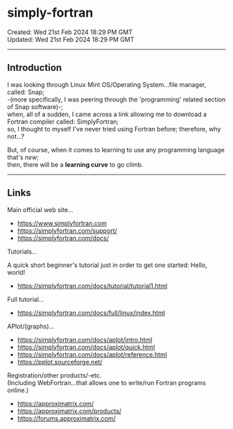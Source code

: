 # simply-fortran

Created: Wed 21st Feb 2024 18:29 PM GMT  
Updated: Wed 21st Feb 2024 18:29 PM GMT  

-----

## Introduction

I was looking through Linux Mint OS/Operating System...file manager, called: Snap;  
-(more specifically, I was peering through the 'programming' related section of Snap software)-;    
when, all of a sudden, I came across a link allowing me to download a Fortran compiler called: SimplyFortran;  
so, I thought to myself I've never tried using Fortran before; therefore, why not...?  

But, of course, when it comes to learning to use any programming language that's *new*;  
then, there will be a **learning curve** to go climb.  

-----

## Links

Main official web site...  
- https://www.simplyfortran.com  
- https://simplyfortran.com/support/
- https://simplyfortran.com/docs/

Tutorials...

A quick short beginner's tutorial just in order to get one started: Hello, world!  
- https://simplyfortran.com/docs/tutorial/tutorial1.html  

Full tutorial...  
- https://simplyfortran.com/docs/full/linux/index.html  

APlot/(graphs)...  
- https://simplyfortran.com/docs/aplot/intro.html
- https://simplyfortran.com/docs/aplot/quick.html
- https://simplyfortran.com/docs/aplot/reference.html
- https://pplot.sourceforge.net/  

Registration/other products/-etc.  
(Including WebFortran...that allows one to write/run Fortran programs online.)       
- https://approximatrix.com/  
- https://approximatrix.com/products/
- https://forums.approximatrix.com/  

